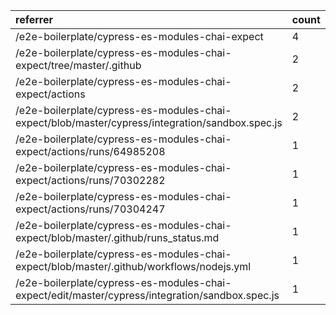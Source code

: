 | referrer                                                                                        | count | uniques |
| :---------------------------------------------------------------------------------------------- | :---- | :------ |
| /e2e-boilerplate/cypress-es-modules-chai-expect                                                 | 4     | 2       |
| /e2e-boilerplate/cypress-es-modules-chai-expect/tree/master/.github                             | 2     | 2       |
| /e2e-boilerplate/cypress-es-modules-chai-expect/actions                                         | 2     | 1       |
| /e2e-boilerplate/cypress-es-modules-chai-expect/blob/master/cypress/integration/sandbox.spec.js | 2     | 1       |
| /e2e-boilerplate/cypress-es-modules-chai-expect/actions/runs/64985208                           | 1     | 1       |
| /e2e-boilerplate/cypress-es-modules-chai-expect/actions/runs/70302282                           | 1     | 1       |
| /e2e-boilerplate/cypress-es-modules-chai-expect/actions/runs/70304247                           | 1     | 1       |
| /e2e-boilerplate/cypress-es-modules-chai-expect/blob/master/.github/runs_status.md              | 1     | 1       |
| /e2e-boilerplate/cypress-es-modules-chai-expect/blob/master/.github/workflows/nodejs.yml        | 1     | 1       |
| /e2e-boilerplate/cypress-es-modules-chai-expect/edit/master/cypress/integration/sandbox.spec.js | 1     | 1       |